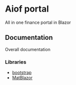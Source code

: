 # Aiof portal

All in one finance portal in Blazor

## Documentation

Overall documentation

### Libraries

- [bootstrap](https://getbootstrap.com/docs/4.5/getting-started/introduction/)
- [MatBlazor](https://www.matblazor.com/)
